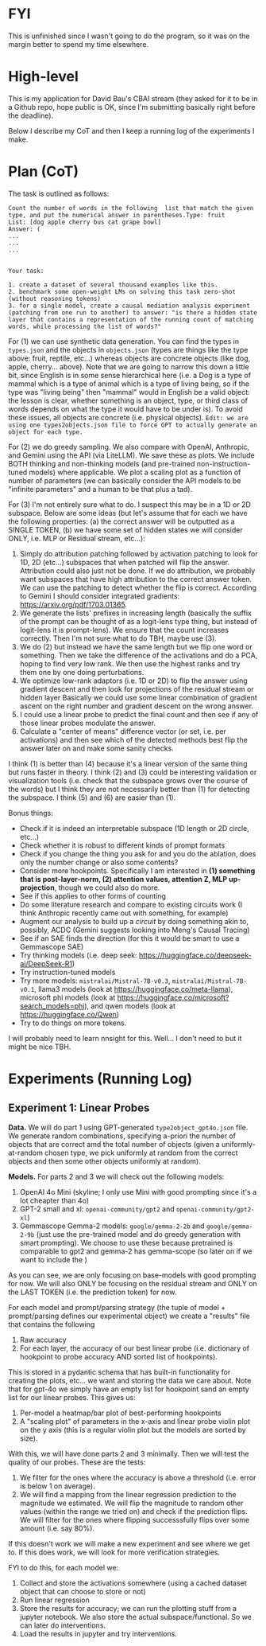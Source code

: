 # FYI
This is unfinished since I wasn't going to do the program, so it was on the margin better to spend my time elsewhere.

# High-level
This is my application for David Bau's CBAI stream (they asked for it to be in a Github repo, hope public is OK, since I'm submitting basically right before the deadline).

Below I describe my CoT and then I keep a running log of the experiments I make.

# Plan (CoT)
The task is outlined as follows:
```
Count the number of words in the following  list that match the given type, and put the numerical answer in parentheses.Type: fruit
List: [dog apple cherry bus cat grape bowl]
Answer: (
...
...
...


Your task:

1. create a dataset of several thousand examples like this.
2. benchmark some open-weight LMs on solving this task zero-shot (without reasoning tokens)
3. for a single model, create a causal mediation analysis experiment (patching from one run to another) to answer: "is there a hidden state layer that contains a representation of the running count of matching words, while processing the list of words?"
```

For (1) we can use synthetic data generation. You can find the types in `types.json` and the objects in `objects.json` (types are things like the type above: fruit, reptile, etc...) whereas objects are concrete objects (like dog, apple, cherry... above). Note that we are going to narrow this down a little bit, since English is in some sense hierarchical here (i.e. a Dog is a type of mammal which is a type of animal which is a type of living being, so if the type was "living being" then "mammal" would in English be a valid object: the lesson is clear, whether something is an object, type, or third class of words depends on what the type it would have to be under is). To avoid these issues, all objects are concrete (i.e. physical objects). `Edit: we are using one types2objects.json file to force GPT to actually generate an object for each type.`

For (2) we do greedy sampling. We also compare with OpenAI, Anthropic, and Gemini using the API (via LiteLLM). We save these as plots. We include BOTH thinking and non-thinking models (and pre-trained non-instruction-tuned models) where applicable. We plot a scaling plot as a function of number of parameters (we can basically consider the API models to be "infinite parameters" and a human to be that plus a tad).

For (3) I'm not entirely sure what to do. I suspect this may be in a 1D or 2D subspace. Below are some ideas (but let's assume that for each we have the following properties: (a) the correct answer will be outputted as a SINGLE TOKEN, (b) we have some set of hidden states we will consider ONLY, i.e. MLP or Residual stream, etc...):
1. Simply do attribution patching followed by activation patching to look for 1D, 2D (etc...) subspaces that when patched will flip the answer. Attribution could also just not be done. If we do attribution, we probably want subspaces that have high attribution to the correct answer token. We can use the patching to detect whether the flip is correct. According to Gemini I should consider integrated gradients: https://arxiv.org/pdf/1703.01365.
2. We generate the lists' prefixes in increasing length (basically the suffix of the prompt can be thought of as a logit-lens type thing, but instead of logit-lens it is prompt-lens). We ensure that the count increases correctly. Then I'm not sure what to do TBH, maybe use (3).
3. We do (2) but instead we have the same length but we flip one word or something. Then we take the difference of the activations and do a PCA, hoping to find very low rank. We then use the highest ranks and try them one by one doing perturbations.
4. We optimize low-rank adaptors (i.e. 1D or 2D) to flip the answer using gradient descent and then look for projections of the residual stream or hidden layer Basically we could use some linear combination of gradient ascent on the right number and gradient descent on the wrong answer.
5. I could use a linear probe to predict the final count and then see if any of those linear probes modulate the answer.
6. Calculate a "center of means" difference vector (or set, i.e. per activations) and then see which of the detected methods best flip the answer later on and make some sanity checks.

I think (1) is better than (4) because it's a linear version of the same thing but runs faster in theory. I think (2) and (3) could be interesting validation or visualization tools (i.e. check that the subspace grows over the course of the words) but I think they are not necessarily better than (1) for detecting the subspace. I think (5) and (6) are easier than (1).

Bonus things:
- Check if it is indeed an interpretable subspace (1D length or 2D circle, etc...)
- Check whether it is robust to different kinds of prompt formats
- Check if you change the thing you ask for and you do the ablation, does only the number change or also some contents?
- Consider more hookpoints. Specifically I am interested in **(1) something that is post-layer-norm, (2) attention values, attention Z, MLP up-projection**, though we could also do more.
- See if this applies to other forms of counting
- Do some literature research and compare to existing circuits work (I think Anthropic recently came out with something, for example)
- Augment our analysis to build up a _circuit_ by doing something akin to, possibly, ACDC (Gemini suggests looking into Meng's Causal Tracing)
- See if an SAE finds the direction (for this it would be smart to use a Gemmascope SAE)
- Try thinking models (i.e. deep seek: https://huggingface.co/deepseek-ai/DeepSeek-R1)
- Try instruction-tuned models
- Try more models: `mistralai/Mistral-7B-v0.3`, `mistralai/Mistral-7B-v0.1`, llama3 models (look at https://huggingface.co/meta-llama), microsoft phi models (look at https://huggingface.co/microsoft?search_models=phi), and qwen models (look at https://huggingface.co/Qwen)
- Try to do things on more tokens.

I will probably need to learn nnsight for this. Well... I don't need to but it might be nice TBH.

# Experiments (Running Log)
## Experiment 1: Linear Probes
**Data.** We will do part 1 using GPT-generated `type2object_gpt4o.json` file. We generate random combinations, specifying a-priori the number of objects that are correct amd the total number of objects (given a uniformly-at-random chosen type, we pick uniformly at random from the correct objects and then some other objects uniformly at random).

**Models.** For parts 2 and 3 we will check out the following models:
1. OpenAI 4o Mini (skyline; I only use Mini with good prompting since it's a lot cheapter than 4o)
2. GPT-2 small and xl: `openai-community/gpt2` and `openai-community/gpt2-xl`)
3. Gemmascope Gemma-2 models: `google/gemma-2-2b` and `google/gemma-2-9b` (just use the pre-trained model and do greedy generation with smart prompting). We choose to use these because pretrained is comparable to gpt2 and gemma-2 has gemma-scope (so later on if we want to include the )

As you can see, we are only focusing on base-models with good prompting for now. We will also ONLY be focusing on the residual stream and ONLY on the LAST TOKEN (i.e. the prediction token) for now.

For each model and prompt/parsing strategy (the tuple of model + prompt/parsing defines our experimental object) we create a "results" file that contains the following
1. Raw accuracy
2. For each layer, the accuracy of our best linear probe (i.e. dictionary of hookpoint to probe accuracy AND sorted list of hookpoints).

This is stored in a pydantic schema that has built-in functionality for creating the plots, etc... we want and storing the data we care about. Note that for gpt-4o we simply have an empty list for hookpoint sand an empty list for our linear probes. This gives us:
1. Per-model a heatmap/bar plot of best-performing hookpoints
2. A "scaling plot" of parameters in the x-axis and linear probe violin plot on the y axis (this is a regular violin plot but the models are sorted by size).

With this, we will have done parts 2 and 3 minimally. Then we will test the quality of our probes. These are the tests:
1. We filter for the ones where the accuracy is above a threshold (i.e. error is below 1 on average).
2. We will find a mapping from the linear regression prediction to the magnitude we estimated. We will flip the magnitude to random other values (within the range we tried on) and check if the prediction flips. We will filter for the ones where flipping successsfully flips over some amount (i.e. say 80%).

If this doesn't work we will make a new experiment and see where we get to. If this does work, we will look for more verification strategies.

FYI to do this, for each model we:
1. Collect and store the activations somewhere (using a cached dataset object that can choose to store or not)
2. Run linear regression
3. Store the results for accuracy; we can run the plotting stuff from a jupyter notebook. We also store the actual subspace/functional. So we can later do interventions.
4. Load the results in jupyter and try interventions.